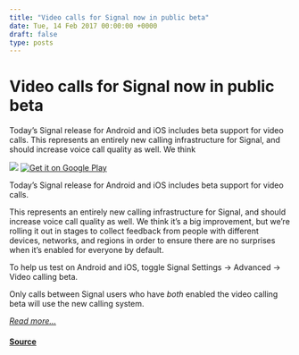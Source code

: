 ```yaml
---
title: "Video calls for Signal now in public beta"
date: Tue, 14 Feb 2017 00:00:00 +0000
draft: false
type: posts
---
```

# Video calls for Signal now in public beta





 Today’s Signal release for Android and iOS includes beta support for video calls. This represents an entirely new calling infrastructure for Signal, and should increase voice call quality as well. We think

 

[![](/blog/images/appstore.png)](https://itunes.apple.com/us/app/signal-private-messenger/id874139669) [![Get it on Google Play](https://play.google.com/intl/en_us/badges/images/generic/en-play-badge.png)](https://play.google.com/store/apps/details?id=org.thoughtcrime.securesms)

Today’s Signal release for Android and iOS includes beta support for video calls.

This represents an entirely new calling infrastructure for Signal, and should increase voice call quality as well. We think it’s a big improvement, but we’re rolling it out in stages to collect feedback from people with different devices, networks, and regions in order to ensure there are no surprises when it’s enabled for everyone by default.

To help us test on Android and iOS, toggle Signal Settings -> Advanced -> Video calling beta.

Only calls between Signal users who have _both_ enabled the video calling beta will use the new calling system.

[_Read more..._](https://signal.org/blog/signal-video-calls-beta/)

#### [Source](https://signal.org/blog/signal-video-calls-beta/)

